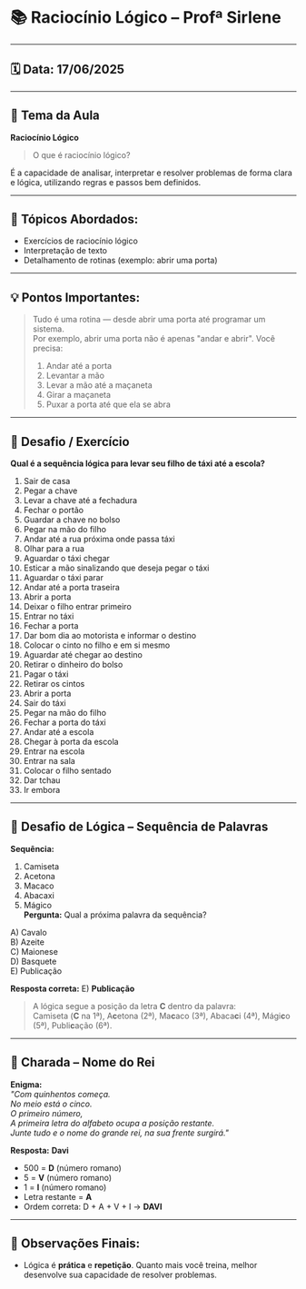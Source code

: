 # 📚 Raciocínio Lógico – Profª Sirlene

---

## 🗓 Data: 17/06/2025

---

## 🧠 Tema da Aula  
**Raciocínio Lógico**

> O que é raciocínio lógico?

É a capacidade de analisar, interpretar e resolver problemas de forma clara e lógica, utilizando regras e passos bem definidos.

---

## 📝 Tópicos Abordados:
- Exercícios de raciocínio lógico  
- Interpretação de texto  
- Detalhamento de rotinas (exemplo: abrir uma porta)

---

## 💡 Pontos Importantes:
> Tudo é uma rotina — desde abrir uma porta até programar um sistema.  
> Por exemplo, abrir uma porta não é apenas "andar e abrir". Você precisa:  
> 1. Andar até a porta  
> 2. Levantar a mão  
> 3. Levar a mão até a maçaneta  
> 4. Girar a maçaneta  
> 5. Puxar a porta até que ela se abra  

---

## 🎯 Desafio / Exercício  
**Qual é a sequência lógica para levar seu filho de táxi até a escola?**

1. Sair de casa  
2. Pegar a chave  
3. Levar a chave até a fechadura  
4. Fechar o portão  
5. Guardar a chave no bolso  
6. Pegar na mão do filho  
7. Andar até a rua próxima onde passa táxi  
8. Olhar para a rua  
9. Aguardar o táxi chegar  
10. Esticar a mão sinalizando que deseja pegar o táxi  
11. Aguardar o táxi parar  
12. Andar até a porta traseira  
13. Abrir a porta  
14. Deixar o filho entrar primeiro  
15. Entrar no táxi  
16. Fechar a porta  
17. Dar bom dia ao motorista e informar o destino  
18. Colocar o cinto no filho e em si mesmo  
19. Aguardar até chegar ao destino  
20. Retirar o dinheiro do bolso  
21. Pagar o táxi  
22. Retirar os cintos  
23. Abrir a porta  
24. Sair do táxi  
25. Pegar na mão do filho  
26. Fechar a porta do táxi  
27. Andar até a escola  
28. Chegar à porta da escola  
29. Entrar na escola  
30. Entrar na sala  
31. Colocar o filho sentado  
32. Dar tchau  
33. Ir embora  

---

## 🧩 Desafio de Lógica – Sequência de Palavras

**Sequência:**
1. Camiseta  
2. Acetona  
3. Macaco  
4. Abacaxi  
5. Mágico  
**Pergunta:** Qual a próxima palavra da sequência?

A) Cavalo  
B) Azeite  
C) Maionese  
D) Basquete  
E) Publicação  

**Resposta correta:** E) **Publicação**  
> A lógica segue a posição da letra **C** dentro da palavra:  
> Camiseta (**C** na 1ª), A**c**etona (2ª), Ma**c**aco (3ª), Abaca**c**i (4ª), Mági**c**o (5ª), Publi**c**ação (6ª).

---

## 🤴 Charada – Nome do Rei

**Enigma:**  
_"Com quinhentos começa.  
No meio está o cinco.  
O primeiro número,  
A primeira letra do alfabeto ocupa a posição restante.  
Junte tudo e o nome do grande rei, na sua frente surgirá."_

**Resposta:** **Davi**

- 500 = **D** (número romano)  
- 5 = **V** (número romano)  
- 1 = **I** (número romano)  
- Letra restante = **A**  
- Ordem correta: D + A + V + I → **DAVI**

---

## 📌 Observações Finais:
- Lógica é **prática** e **repetição**. Quanto mais você treina, melhor desenvolve sua capacidade de resolver problemas.
